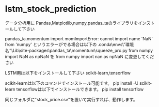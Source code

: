# lstm_stock_prediction

データ分析用に
Pandas,Matplotlib,numpy,pandas_taのライブラリをインストールして下さい

pandas_ta.momentum import momImportError: cannot import name 'NaN' from 'numpy'
というエラーがでる場合は以下の
.conda\envs\”環境名”\Lib\site-packages\pandas_ta\momentum\squeeze_pro.py
from numpy import NaN as npNaN
を
from numpy import nan as npNaN
に変更してください

LSTM用は以下をインストールして下さい
scikit-learn,tensorflow

scikit-learnは以下のコマンドでインストール可能です。
pip install -U scikit-learn
tensorflowは以下でインストールできます。
pip install tensorflow

同じフォルダに"stock_price.csv"を置いて実行すれば、動作します。

